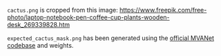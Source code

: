 `cactus.png` is cropped from this image: https://www.freepik.com/free-photo/laptop-notebook-pen-coffee-cup-plants-wooden-desk_269339828.htm

`expected_cactus_mask.png` has been generated using the [official MVANet codebase](https://github.com/qianyu-dlut/MVANet) and weights.
